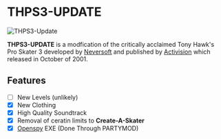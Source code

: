 # THPS3-UPDATE
![THPS3-Update](https://i.ibb.co/J24Jdb3/LOGOweb.png)

**THPS3-UPDATE** is a modfication of the critically acclaimed Tony Hawk's Pro Skater 3 developed by <a href="https://en.wikipedia.org/wiki/Neversoft" target="_blank">Neversoft</a> and published by <a href="https://en.wikipedia.org/wiki/Activision" target="_blank">Activision</a> which released in October of 2001.


## Features

- [ ] New Levels (unlikely)
- [x] New Clothing
- [x] High Quality Soundtrack
- [x] Removal of ceratin limits to **Create-A-Skater**
- [x] <a href="http://beta.openspy.net/en/" target="_blank">Openspy</a> EXE (Done Through PARTYMOD)
